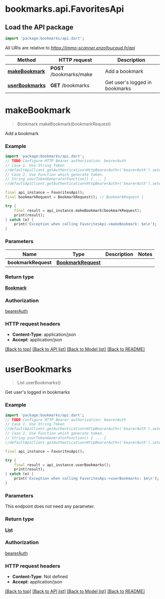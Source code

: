 # bookmarks.api.FavoritesApi

## Load the API package
```dart
import 'package:bookmarks/api.dart';
```

All URIs are relative to *https://immo-scanner.enzofoucaud.fr/api*

Method | HTTP request | Description
------------- | ------------- | -------------
[**makeBookmark**](FavoritesApi.md#makebookmark) | **POST** /bookmarks/make | Add a bookmark
[**userBookmarks**](FavoritesApi.md#userbookmarks) | **GET** /bookmarks | Get user's logged in bookmarks


# **makeBookmark**
> Bookmark makeBookmark(bookmarkRequest)

Add a bookmark

### Example
```dart
import 'package:bookmarks/api.dart';
// TODO Configure HTTP Bearer authorization: bearerAuth
// Case 1. Use String Token
//defaultApiClient.getAuthentication<HttpBearerAuth>('bearerAuth').setAccessToken('YOUR_ACCESS_TOKEN');
// Case 2. Use Function which generate token.
// String yourTokenGeneratorFunction() { ... }
//defaultApiClient.getAuthentication<HttpBearerAuth>('bearerAuth').setAccessToken(yourTokenGeneratorFunction);

final api_instance = FavoritesApi();
final bookmarkRequest = BookmarkRequest(); // BookmarkRequest | 

try {
    final result = api_instance.makeBookmark(bookmarkRequest);
    print(result);
} catch (e) {
    print('Exception when calling FavoritesApi->makeBookmark: $e\n');
}
```

### Parameters

Name | Type | Description  | Notes
------------- | ------------- | ------------- | -------------
 **bookmarkRequest** | [**BookmarkRequest**](BookmarkRequest.md)|  | 

### Return type

[**Bookmark**](Bookmark.md)

### Authorization

[bearerAuth](../README.md#bearerAuth)

### HTTP request headers

 - **Content-Type**: application/json
 - **Accept**: application/json

[[Back to top]](#) [[Back to API list]](../README.md#documentation-for-api-endpoints) [[Back to Model list]](../README.md#documentation-for-models) [[Back to README]](../README.md)

# **userBookmarks**
> List<Bookmark> userBookmarks()

Get user's logged in bookmarks

### Example
```dart
import 'package:bookmarks/api.dart';
// TODO Configure HTTP Bearer authorization: bearerAuth
// Case 1. Use String Token
//defaultApiClient.getAuthentication<HttpBearerAuth>('bearerAuth').setAccessToken('YOUR_ACCESS_TOKEN');
// Case 2. Use Function which generate token.
// String yourTokenGeneratorFunction() { ... }
//defaultApiClient.getAuthentication<HttpBearerAuth>('bearerAuth').setAccessToken(yourTokenGeneratorFunction);

final api_instance = FavoritesApi();

try {
    final result = api_instance.userBookmarks();
    print(result);
} catch (e) {
    print('Exception when calling FavoritesApi->userBookmarks: $e\n');
}
```

### Parameters
This endpoint does not need any parameter.

### Return type

[**List<Bookmark>**](Bookmark.md)

### Authorization

[bearerAuth](../README.md#bearerAuth)

### HTTP request headers

 - **Content-Type**: Not defined
 - **Accept**: application/json

[[Back to top]](#) [[Back to API list]](../README.md#documentation-for-api-endpoints) [[Back to Model list]](../README.md#documentation-for-models) [[Back to README]](../README.md)

